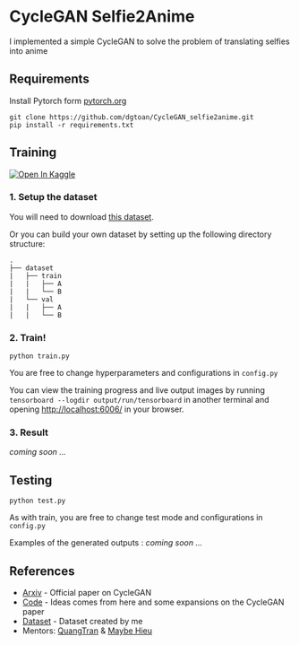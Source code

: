 # CycleGAN Selfie2Anime
I implemented a simple CycleGAN to solve the problem of translating selfies into anime

## Requirements
Install Pytorch form [pytorch.org](pytorch.org)
```
git clone https://github.com/dgtoan/CycleGAN_selfie2anime.git
pip install -r requirements.txt
```

## Training
<a href="https://www.kaggle.com/code/dngton/cyclegan-selfie2anime"><img src="https://kaggle.com/static/images/open-in-kaggle.svg" alt="Open In Kaggle"></a>
### 1. Setup the dataset
You will need to download [this dataset](https://www.kaggle.com/datasets/dngton/selfie2anime).

Or you can build your own dataset by setting up the following directory structure:

    .
    ├── dataset
    |   ├── train
    |   |   ├── A
    |   |   └── B
    |   └── val
    |   |   ├── A
    |   |   └── B

### 2. Train!
```
python train.py
```
You are free to change hyperparameters and configurations in ```config.py```

You can view the training progress and live output images by running ```tensorboard --logdir output/run/tensorboard``` in another terminal and opening [http://localhost:6006/](http://localhost:6006/) in your browser.

### 3. Result
*coming soon ...*

## Testing
```
python test.py
```
As with train, you are free to change test mode and configurations in ```config.py```

Examples of the generated outputs : *coming soon ...*

<!-- ![Real horse](https://github.com/ai-tor/PyTorch-CycleGAN/raw/master/output/real_A.jpg) -->
<!-- ![Fake zebra](https://github.com/ai-tor/PyTorch-CycleGAN/raw/master/output/fake_B.png) -->
<!-- ![Real zebra](https://github.com/ai-tor/PyTorch-CycleGAN/raw/master/output/real_B.jpg) -->
<!-- ![Fake horse](https://github.com/ai-tor/PyTorch-CycleGAN/raw/master/output/fake_A.png) -->

## References
- [Arxiv](https://arxiv.org/abs/1703.10593) - Official paper on CycleGAN
- [Code](https://github.com/aitorzip/PyTorch-CycleGAN) - Ideas comes from here and some expansions on the CycleGAN paper
- [Dataset](https://www.kaggle.com/datasets/dngton/selfie2anime) - Dataset created by me
- Mentors: [QuangTran](https://github.com/pewdspie24) & [Maybe Hieu](https://github.com/maybehieu)
